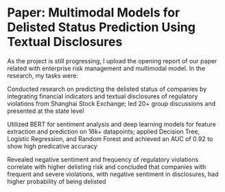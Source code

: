 # Paper: Multimodal Models for Delisted Status Prediction Using Textual Disclosures
As the project is still progressing, I upload the opening report of our paper related with enterprise risk management and multimodal model. In the research, my tasks were: 

  Conducted research on predicting the delisted status of companies by integrating financial indicators and textual disclosures of regulatory violations from Shanghai Stock Exchange; led 20+ group discussions and presented at the state level
 
  Utilized BERT for sentiment analysis and deep learning models for feature extraction and prediction on 16k+ datapoints; applied Decision Tree, Logistic Regression, and Random Forest and achieved an AUC of 0.92 to show high predicative accuracy
 
  Revealed negative sentiment and frequency of regulatory violations correlate with higher delisting risk and concluded that companies with frequent and severe violations, with negative sentiment in disclosures, had  higher probability of being delisted

